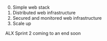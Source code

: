 0. Simple web stack
1. Distributed web infrastructure
2. Secured and monitored web infrastructure
3. Scale up

ALX Sprint 2 coming to an end soon
